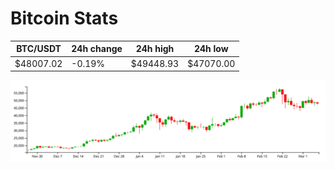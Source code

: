 # Bitcoin Stats

BTC/USDT|24h change|24h high|24h low|
|---|---|---|---|
|$48007.02|-0.19%|$49448.93|$47070.00|

<img src="./chart.svg">

